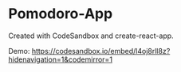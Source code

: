 # Pomodoro-App
Created with CodeSandbox and create-react-app.

Demo: https://codesandbox.io/embed/l4oj8rll8z?hidenavigation=1&codemirror=1
